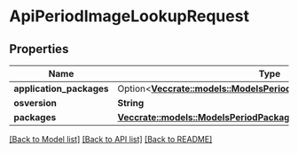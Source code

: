 # ApiPeriodImageLookupRequest

## Properties

Name | Type | Description | Notes
------------ | ------------- | ------------- | -------------
**application_packages** | Option<[**Vec<crate::models::ModelsPeriodApplicationPackageInfoType>**](models.ApplicationPackageInfoType.md)> |  | [optional]
**osversion** | **String** |  | 
**packages** | [**Vec<crate::models::ModelsPeriodPackageInfoType>**](models.PackageInfoType.md) |  | 

[[Back to Model list]](../README.md#documentation-for-models) [[Back to API list]](../README.md#documentation-for-api-endpoints) [[Back to README]](../README.md)


